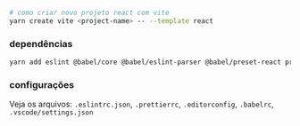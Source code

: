 ```bash
# como criar novo projeto react com vite
yarn create vite <project-name> -- --template react
```

### dependências
```bash
yarn add eslint @babel/core @babel/eslint-parser @babel/preset-react prettier eslint-config-airbnb eslint-config-prettier eslint-plugin-prettier eslint-plugin-react eslint-plugin-react-hooks eslint-plugin-import eslint-plugin-jsx-a11y -D
```

### configurações
Veja os arquivos: `.eslintrc.json`, `.prettierrc`, `.editorconfig`, `.babelrc`, `.vscode/settings.json`
